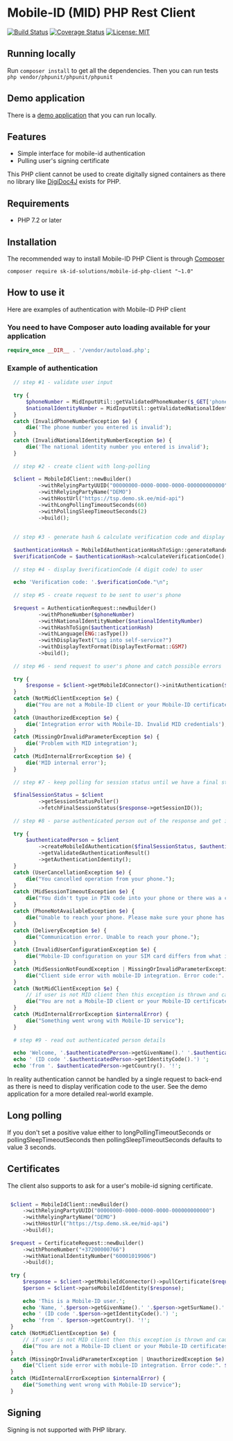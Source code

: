 # Mobile-ID (MID) PHP Rest Client

[![Build Status](https://api.travis-ci.org/SK-EID/mid-rest-php-client.svg?branch=master)](https://travis-ci.org/SK-EID/mid-rest-php-client)
[![Coverage Status](https://img.shields.io/codecov/c/github/SK-EID/mid-rest-php-client.svg)](https://codecov.io/gh/SK-EID/mid-rest-php-client)
[![License: MIT](https://img.shields.io/github/license/mashape/apistatus.svg)](https://opensource.org/licenses/MIT)

## Running locally

Run `composer install` to get all the dependencies.
Then you can run tests `php vendor/phpunit/phpunit/phpunit`

## Demo application 

There is a [demo application](https://github.com/SK-EID/mid-rest-php-demo) that you can run locally. 

## Features

* Simple interface for mobile-id authentication
* Pulling user's signing certificate 

This PHP client cannot be used to create digitally signed containers as 
there no library like [DigiDoc4J](https://github.com/open-eid/digidoc4j) exists for PHP.

## Requirements
 
* PHP 7.2 or later
 
## Installation
 
The recommended way to install Mobile-ID PHP Client is through [Composer](https://getcomposer.org/)
 
 ```
 composer require sk-id-solutions/mobile-id-php-client "~1.0"
 ```
 
## How to use it

Here are examples of authentication with Mobile-ID PHP client

### You need to have Composer auto loading available for your application

```PHP
require_once __DIR__ . '/vendor/autoload.php';
```

### Example of authentication


```PHP
  // step #1 - validate user input
  
  try {
      $phoneNumber = MidInputUtil::getValidatedPhoneNumber($_GET['phoneNumber']);
      $nationalIdentityNumber = MidInputUtil::getValidatedNationalIdentityNumber($_GET['nationalIdentityNumber']);
  }
  catch (InvalidPhoneNumberException $e) {
      die('The phone number you entered is invalid');
  }
  catch (InvalidNationalIdentityNumberException $e) {
      die('The national identity number you entered is invalid');
  }
  
  // step #2 - create client with long-polling
  
  $client = MobileIdClient::newBuilder()
          ->withRelyingPartyUUID("00000000-0000-0000-0000-000000000000")
          ->withRelyingPartyName("DEMO")
          ->withHostUrl("https://tsp.demo.sk.ee/mid-api")
          ->withLongPollingTimeoutSeconds(60)
          ->withPollingSleepTimeoutSeconds(2)
          ->build();
  
  
  // step #3 - generate hash & calculate verification code and display to user
  
  $authenticationHash = MobileIdAuthenticationHashToSign::generateRandomHashOfDefaultType();
  $verificationCode = $authenticationHash->calculateVerificationCode();
  
  // step #4 - display $verificationCode (4 digit code) to user
  
  echo 'Verification code: '.$verificationCode."\n";
  
  // step #5 - create request to be sent to user's phone
  
  $request = AuthenticationRequest::newBuilder()
          ->withPhoneNumber($phoneNumber)
          ->withNationalIdentityNumber($nationalIdentityNumber)
          ->withHashToSign($authenticationHash)
          ->withLanguage(ENG::asType())
          ->withDisplayText("Log into self-service?")
          ->withDisplayTextFormat(DisplayTextFormat::GSM7)
          ->build();
  
  // step #6 - send request to user's phone and catch possible errors
  
  try {
      $response = $client->getMobileIdConnector()->initAuthentication($request);
  }
  catch (NotMidClientException $e) {
      die("You are not a Mobile-ID client or your Mobile-ID certificates are revoked. Please contact your mobile operator.");
  }
  catch (UnauthorizedException $e) {
      die('Integration error with Mobile-ID. Invalid MID credentials');
  }
  catch (MissingOrInvalidParameterException $e) {
      die('Problem with MID integration');
  }
  catch (MidInternalErrorException $e) {
      die('MID internal error');
  }
  
  // step #7 - keep polling for session status until we have a final status from phone
  
  $finalSessionStatus = $client
          ->getSessionStatusPoller()
          ->fetchFinalSessionStatus($response->getSessionID());
  
  // step #8 - parse authenticated person out of the response and get it validated
  
  try {
      $authenticatedPerson = $client
          ->createMobileIdAuthentication($finalSessionStatus, $authenticationHash)
          ->getValidatedAuthenticationResult()
          ->getAuthenticationIdentity();
  }
  catch (UserCancellationException $e) {
      die("You cancelled operation from your phone.");
  }
  catch (MidSessionTimeoutException $e) {
      die("You didn't type in PIN code into your phone or there was a communication error.");
  }
  catch (PhoneNotAvailableException $e) {
      die("Unable to reach your phone. Please make sure your phone has mobile coverage.");
  }
  catch (DeliveryException $e) {
      die("Communication error. Unable to reach your phone.");
  }
  catch (InvalidUserConfigurationException $e) {
      die("Mobile-ID configuration on your SIM card differs from what is configured on service provider's side. Please contact your mobile operator.");
  }
  catch (MidSessionNotFoundException | MissingOrInvalidParameterException | UnauthorizedException $e) {
      die("Client side error with mobile-ID integration. Error code:". $e->getCode());
  }
  catch (NotMidClientException $e) {
      // if user is not MID client then this exception is thrown and caught already during first request (see above)
      die("You are not a Mobile-ID client or your Mobile-ID certificates are revoked. Please contact your mobile operator.");
  }
  catch (MidInternalErrorException $internalError) {
      die("Something went wrong with Mobile-ID service");
  }
  
  # step #9 - read out authenticated person details
  
  echo 'Welcome, '.$authenticatedPerson->getGivenName().' '.$authenticatedPerson->getSurName().' ';
  echo ' (ID code '.$authenticatedPerson->getIdentityCode().') ';
  echo 'from '. $authenticatedPerson->getCountry(). '!';
```

In reality authentication cannot be handled by a single request to back-end
as there is need to display verification code to the user.
See the demo application for a more detailed real-world example.


## Long polling

If you don't set a positive value either to longPollingTimeoutSeconds or pollingSleepTimeoutSeconds
then pollingSleepTimeoutSeconds defaults to value 3 seconds.

## Certificates

The client also supports to ask for a user's mobile-id signing certificate.

 ```PHP

  $client = MobileIdClient::newBuilder()
      ->withRelyingPartyUUID("00000000-0000-0000-0000-000000000000")
      ->withRelyingPartyName("DEMO")
      ->withHostUrl("https://tsp.demo.sk.ee/mid-api")
      ->build();
  
  $request = CertificateRequest::newBuilder()
      ->withPhoneNumber("+37200000766")
      ->withNationalIdentityNumber("60001019906")
      ->build();
  
  try {
      $response = $client->getMobileIdConnector()->pullCertificate($request);
      $person = $client->parseMobileIdIdentity($response);
  
      echo 'This is a Mobile-ID user.';
      echo 'Name, '.$person->getGivenName().' '.$person->getSurName().' ';
      echo ' (ID code '.$person->getIdentityCode().') ';
      echo 'from '. $person->getCountry(). '!';
  }
  catch (NotMidClientException $e) {
      // if user is not MID client then this exception is thrown and caught already during first request (see above)
      die("You are not a Mobile-ID client or your Mobile-ID certificates are revoked. Please contact your mobile operator.");
  }
  catch (MissingOrInvalidParameterException | UnauthorizedException $e) {
      die("Client side error with mobile-ID integration. Error code:". $e->getCode());
  }
  catch (MidInternalErrorException $internalError) {
      die("Something went wrong with Mobile-ID service");
  }

 ```

## Signing

Signing is not supported with PHP library.

